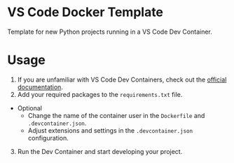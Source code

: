 # VS Code Docker Template
Template for new Python projects running in a VS Code Dev Container.

# Usage
1. If you are unfamiliar with VS Code Dev Containers, check out the [official documentation](https://code.visualstudio.com/docs/devcontainers/containers).
2. Add your required packages to the ``requirements.txt`` file.
- Optional  
  - Change the name of the container user in the ``Dockerfile`` and ``.devcontainer.json``.
  - Adjust extensions and settings in the ``.devcontainer.json`` configuration.

3. Run the Dev Container and start developing your project.